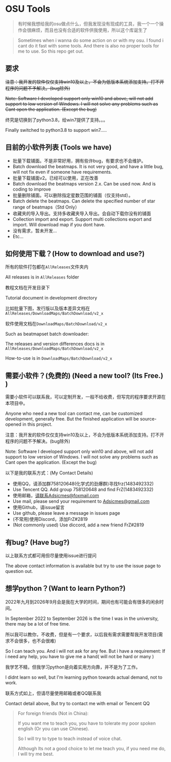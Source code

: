 # OSU Tools

> 有时候我想给我的osu做点什么，但我发现没有现成的工具，我一个一个操作会很麻烦，而且也没有合适的软件供我使用，所以这个库诞生了

> Sometimes when i wanna do some action on or with my osu. I found i cant do it fast with some tools. And there is also no proper tools for me to use. So this repo get out.

## 要求

~~注意：我开发的软件仅仅支持win10及以上，不会为低版本系统添加支持。打不开程序的问题不予解决。(bug除外)~~

~~Note: Software I developed support only win10 and above, will not add support to low version of Windows. I will not solve any problems such as Cant open the application. (Except the bug)~~

终究是切换到了python3.8，给win7提供了支持。。。

Finally switched to python3.8 to support win7.....

## 目前的小软件列表 (Tools we have)

- 批量下载铺面。不是非常好用，拥有些许bug，有要求也不会维护。
- Batch download the beatmaps. It is not very good, and have a little bug, will not fix even if someone have requirements.
- 批量下载铺面v2。已经可以使用，正在改善
- Batch download the beatmaps version 2.x. Can be used now. And is coding to improve
- 批量删除铺面。可以删除指定星数范围的铺面（仅支持std）。
- Batch delete the beatmaps. Can delete the specified number of star range of beatmaps（Std Only）
- 收藏夹的导入导出。支持多收藏夹导入导出。会自动下载你没有的铺面
- Collection import and export. Support multi collections export and import. Will download map if you dont have.
- 没有需求，暂未开发...
- Etc...

## 如何使用下载？(How to download and use?)

所有的软件打包都在`AllReleases`文件夹内

All releases is in `AllReleases` folder

教程文档在开发目录下

Tutorial document in development directory

比如批量下图，发行版以及版本差异文档在`AllReleases/DownloadMaps/BatchDownload/v2_x`

软件使用文档在`DownloadMaps/BatchDownload/v2_x`

Such as beatmapset batch downloader:

The releases and version differences docs is in `AllReleases/DownloadMaps/BatchDownload/v2_x`

How-to-use is in `DownloadMaps/BatchDownload/v2_x`

## 需要小软件？(免费的) (Need a new tool? (Its Free.) )

需要小软件可以联系我，可以定制开发，一般不给收费，但写完的程序要求开源在本项目中。

Anyone who need a new tool can contact me, can be customized development, generally free. But the finished application will be source-opened in this project.

注意：我开发的软件仅仅支持win10及以上，不会为低版本系统添加支持。打不开程序的问题不予解决。(bug除外)

Note: Software I developed support only win10 and above, will not add support to low version of Windows. I will not solve any problems such as Cant open the application. (Except the bug)

以下是我的联系方式：(My Contact Details)

- 使用QQ，请添加群758120648(化学式的劲爆群)寻找frz(1483492332)
- Use Tencent QQ. Add group 758120648 and find FrZ(1483492332)
- 使用邮箱，请联系Adsicmes@foxmail.com
- Use mail, please send your requirement to Adsicmes@gmail.com
- 使用Github，请issue留言
- Use github, please leave a message in issues page
- (不常用)使用Discord，添加FrZ#2819
- (Not commonly used) Use diccord, add a new friend FrZ#2819

## 有bug? (Have bug?)

以上联系方式都可用但尽量使用issue进行提问

The above contact information is available but try to use the issue page to question out.

## 想学python？(Want to learn Python?)

2022年九月到2026年9月会是我在大学的时间，期间也有可能会有很多的闲余时间。

In September 2022 to September 2026 is the time I was in the university, there may be a lot of free time.

所以我可以教你，不收费，但是有一个要求，以后我有需求需要帮我开发项目(需求不会很多，也不会很难)

So I can teach you. And i will not ask for any fee. But i have a requirement: If i need any help, you have to give me a hand( will not be hard or many )

我学艺不精，但我学习python是向着实用方向靠，并不是为了工作。

I didnt learn so well, but I'm learning python towards actual demand, not to work.

联系方式如上，但请尽量使用邮箱或者QQ联系我

Contact detail above, But try to contact me with email or Tencent QQ

> For foreign friends (Not in China):
> 
> If you want me to teach you, you have to tolerate my poor spoken english (Or you can use Chinese).
> 
> So I will try to type to teach instead of voice chat.
> 
> Although Its not a good choice to let me teach you, if you need me do, I will try me best.
